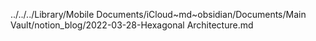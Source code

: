 ../../../Library/Mobile Documents/iCloud~md~obsidian/Documents/Main Vault/notion_blog/2022-03-28-Hexagonal Architecture.md